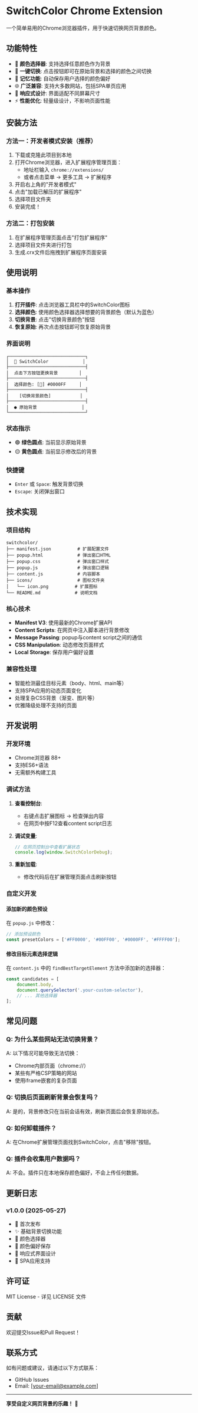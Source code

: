 # SwitchColor Chrome Extension

一个简单易用的Chrome浏览器插件，用于快速切换网页背景颜色。

## 功能特性

- 🎨 **颜色选择器**: 支持选择任意颜色作为背景
- 🔄 **一键切换**: 点击按钮即可在原始背景和选择的颜色之间切换
- 💾 **记忆功能**: 自动保存用户选择的颜色偏好
- 🌐 **广泛兼容**: 支持大多数网站，包括SPA单页应用
- 📱 **响应式设计**: 界面适配不同屏幕尺寸
- ⚡ **性能优化**: 轻量级设计，不影响页面性能

## 安装方法

### 方法一：开发者模式安装（推荐）

1. 下载或克隆此项目到本地
2. 打开Chrome浏览器，进入扩展程序管理页面：
   - 地址栏输入 `chrome://extensions/`
   - 或者点击菜单 → 更多工具 → 扩展程序
3. 开启右上角的"开发者模式"
4. 点击"加载已解压的扩展程序"
5. 选择项目文件夹
6. 安装完成！

### 方法二：打包安装

1. 在扩展程序管理页面点击"打包扩展程序"
2. 选择项目文件夹进行打包
3. 生成.crx文件后拖拽到扩展程序页面安装

## 使用说明

### 基本操作

1. **打开插件**: 点击浏览器工具栏中的SwitchColor图标
2. **选择颜色**: 使用颜色选择器选择想要的背景颜色（默认为蓝色）
3. **切换背景**: 点击"切换背景颜色"按钮
4. **恢复原始**: 再次点击按钮即可恢复原始背景

### 界面说明

```
┌─────────────────────────────┐
│  🎨 SwitchColor             │
├─────────────────────────────┤
│  点击下方按钮更换背景        │
├─────────────────────────────┤
│  选择颜色: [🎨] #0000FF     │
├─────────────────────────────┤
│    [切换背景颜色]           │
├─────────────────────────────┤
│  ● 原始背景                 │
└─────────────────────────────┘
```

### 状态指示

- 🟢 **绿色圆点**: 当前显示原始背景
- 🟡 **黄色圆点**: 当前显示修改后的背景

### 快捷键

- `Enter` 或 `Space`: 触发背景切换
- `Escape`: 关闭弹出窗口

## 技术实现

### 项目结构

```
switchcolor/
├── manifest.json          # 扩展配置文件
├── popup.html             # 弹出窗口HTML
├── popup.css              # 弹出窗口样式
├── popup.js               # 弹出窗口逻辑
├── content.js             # 内容脚本
├── icons/                 # 图标文件夹
│   └── icon.png          # 扩展图标
└── README.md             # 说明文档
```

### 核心技术

- **Manifest V3**: 使用最新的Chrome扩展API
- **Content Scripts**: 在网页中注入脚本进行背景修改
- **Message Passing**: popup与content script之间的通信
- **CSS Manipulation**: 动态修改页面样式
- **Local Storage**: 保存用户偏好设置

### 兼容性处理

- 智能检测最佳目标元素（body、html、main等）
- 支持SPA应用的动态页面变化
- 处理复杂CSS背景（渐变、图片等）
- 优雅降级处理不支持的页面

## 开发说明

### 开发环境

- Chrome浏览器 88+
- 支持ES6+语法
- 无需额外构建工具

### 调试方法

1. **查看控制台**: 
   - 右键点击扩展图标 → 检查弹出内容
   - 在网页中按F12查看content script日志

2. **调试变量**:
   ```javascript
   // 在网页控制台中查看扩展状态
   console.log(window.SwitchColorDebug);
   ```

3. **重新加载**:
   - 修改代码后在扩展管理页面点击刷新按钮

### 自定义开发

#### 添加新的颜色预设

在 `popup.js` 中修改：

```javascript
// 添加预设颜色
const presetColors = ['#FF0000', '#00FF00', '#0000FF', '#FFFF00'];
```

#### 修改目标元素选择逻辑

在 `content.js` 中的 `findBestTargetElement` 方法中添加新的选择器：

```javascript
const candidates = [
    document.body,
    document.querySelector('.your-custom-selector'),
    // ... 其他选择器
];
```

## 常见问题

### Q: 为什么某些网站无法切换背景？

A: 以下情况可能导致无法切换：
- Chrome内部页面（chrome://）
- 某些有严格CSP策略的网站
- 使用iframe嵌套的复杂页面

### Q: 切换后页面刷新背景会恢复吗？

A: 是的，背景修改只在当前会话有效，刷新页面后会恢复原始状态。

### Q: 如何卸载插件？

A: 在Chrome扩展管理页面找到SwitchColor，点击"移除"按钮。

### Q: 插件会收集用户数据吗？

A: 不会。插件只在本地保存颜色偏好，不会上传任何数据。

## 更新日志

### v1.0.0 (2025-05-27)
- 🎉 首次发布
- ✨ 基础背景切换功能
- 🎨 颜色选择器
- 💾 颜色偏好保存
- 📱 响应式界面设计
- 🔧 SPA应用支持

## 许可证

MIT License - 详见 LICENSE 文件

## 贡献

欢迎提交Issue和Pull Request！

## 联系方式

如有问题或建议，请通过以下方式联系：
- GitHub Issues
- Email: [your-email@example.com]

---

**享受自定义网页背景的乐趣！** 🎨
